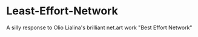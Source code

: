 # Least-Effort-Network
A silly response to Olio Lialina's brilliant net.art work "Best Effort Network"
